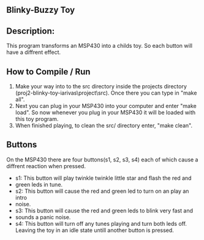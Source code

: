 ## Blinky-Buzzy Toy

## Description:

This program transforms an MSP430 into a childs toy. So each button will have
a diffrent effect. 

## How to Compile / Run 

1. Make your way into to the src directory inside the projects directory
(proj2-blinky-toy-iarivas\project\src\). Once there you can type in "make all".
2. Next you can plug in your MSP430 into your computer and enter "make load".
So now whenever you plug in your MSP430 it will be loaded with this toy program.
3. When finished playing, to clean the src/ directory enter, "make clean".

## Buttons

On the MSP430 there are four buttons(s1, s2, s3, s4) each of which cause a diffrent reaction
when pressed.

* s1: This button will play twinkle twinkle little star and flash the red and
* green leds in tune.
* s2: This button will cause the red and green led to turn on an play an intro
* noise.
* s3: This button will cause the red and green leds to blink very fast and
* sounds a panic noise.
* s4: This button will turn off any tunes playing and turn both leds
 off. Leaving the toy in an idle state untill another button is pressed.









